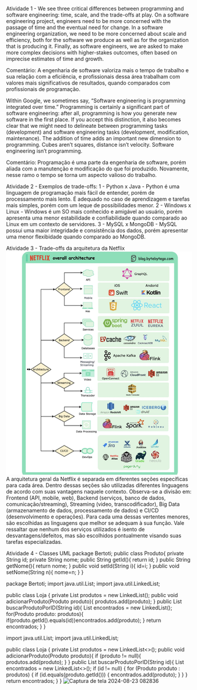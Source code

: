 Atividade 1 - We see three critical differences between programming and software engineering: time, scale, and the trade-offs at play. On a software engineering project, engineers need to be more concerned with the passage of time and the eventual need for change. In a software engineering organization, we need to be more concerned about scale and efficiency, both for the software we produce as well as for the organization that is producing it. Finally, as software engineers, we are asked to make more complex decisions with higher-stakes outcomes, often based on imprecise estimates of time and growth.

Comentário: A engenharia de software valoriza mais o tempo de trabalho e sua relação com a eficiência, e profissionais dessa área trabalham com valores mais significativos de resultados, quando comparados com profissionais de programação.

Within Google, we sometimes say, “Software engineering is programming integrated over time.” Programming is certainly a significant part of software engineering: after all, programming is how you generate new software in the first place. If you accept this distinction, it also becomes clear that we might need to delineate between programming tasks (development) and software engineering tasks (development, modification, maintenance). The addition of time adds an important new dimension to programming. Cubes aren’t squares, distance isn’t velocity. Software engineering isn’t programming.

Comentário: Programação é uma parte da engenharia de software, porém aliada com a manutenção e modificação do que foi produzido. Novamente, nesse ramo o tempo se torna um aspecto valioso do trabalho.

Atividade 2 - Exemplos de trade-offs: 
1 - Python x Java - Python é uma linguagem de programação mais fácil de entender, porém de processamento mais lento. É adequado no caso de aprendizagem e tarefas mais simples, porém com um leque de possibilidades menor.
2 - Windows x Linux - Windows é um SO mais conhecido e amigável ao usuário, porém apresenta uma menor estabilidade e confiabilidade quando comparado ao Linux em um contexto de servidores.
3 - MySQL x MongoDB - MySQL possui uma maior integridade e consistência dos dados, porém apresentar uma menor flexibidade quando comparado ao MongoDB.

Atividade 3 - Trade-offs da arquitetura da Netflix
![Arquitetura Netflix](./netflix.jpg_large)
A arquitetura geral da Netflix é separada em diferentes seções específicas para cada área. Dentro dessas seções são utilizadas diferentes linguagens de acordo com suas vantagens naquele contexto. Observa-se a divisão em: Frontend (API, mobile, web), Backend (serviços, banco de dados, comunicação/streaming), Streaming (video, transcodificador), Big Data (armazenamento de dados, processamento de dados) e CI/CD (desenvolvimento e operações). Para cada uma dessas vertentes menores, são escolhidas as linguagens que melhor se adequam à sua função. Vale ressaltar que nenhum dos serviços utilizados é isento de desvantagens/defeitos, mas são escolhidos pontualmente visando suas tarefas especializadas.

Atividade 4 - Classes UML
package Bertoti;
public class Produto{
    private String id;
    private String nome;
    public String getId(){
        return id;
    }
    public String getNome(){
        return nome;
    }
    public void setId(String i){
        id=i;
    }
    public void setNome(String n){
        nome=n;
    }
}

package Bertoti;
import java.util.List;
import java.util.LinkedList;

public class Loja {
    private List<Produto> produtos = new LinkedList<Produto>();
    public void adicionarProduto(Produto produto){
        produtos.add(produto);
    }
    public List<Produto> buscarProdutoPorID(String id){
        List<Produto> encontrados = new LinkedList<Produto>();
        for(Produto produto: produtos){
            if(produto.getId().equals(id))encontrados.add(produto);
        }
        return encontrados;
    }
}

import java.util.List;
import java.util.LinkedList;

public class Loja {
    private List<Produto> produtos = new LinkedList<>();
    public void adicionarProduto(Produto produto){
        if (produto != null){
            produtos.add(produto);
        }
    }
    public List<Produto> buscarProdutoPorID(String id){
        List<Produto> encontrados = new LinkedList<>();
        if (id != null) {
            for (Produto produto : produtos) {
                if (id.equals(produto.getId())) {
                    encontrados.add(produto);
                }
            }
        }
        return encontrados;
    }
}
![Captura de tela 2024-08-23 082836](https://github.com/user-attachments/assets/86855392-2aab-4efb-8e52-6f179494aa7d)
